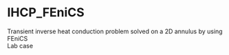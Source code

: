 # IHCP_FEniCS
Transient inverse heat conduction problem solved on a 2D annulus by using FEniCS<br />
Lab case
